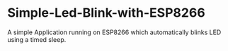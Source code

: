 # Simple-Led-Blink-with-ESP8266

A simple Application running on ESP8266 which automatically blinks LED using a timed sleep.
